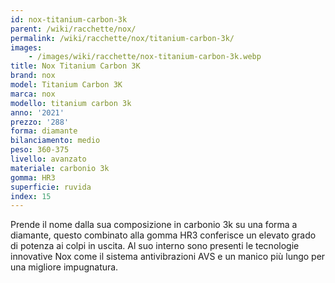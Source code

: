 ```yaml
---
id: nox-titanium-carbon-3k
parent: /wiki/racchette/nox/
permalink: /wiki/racchette/nox/titanium-carbon-3k/
images:
    - /images/wiki/racchette/nox-titanium-carbon-3k.webp
title: Nox Titanium Carbon 3K
brand: nox
model: Titanium Carbon 3K
marca: nox
modello: titanium carbon 3k
anno: '2021'
prezzo: '288'
forma: diamante
bilanciamento: medio
peso: 360-375
livello: avanzato
materiale: carbonio 3k
gomma: HR3
superficie: ruvida
index: 15
---
```

Prende il nome dalla sua composizione in carbonio 3k su una forma a diamante, questo combinato alla gomma HR3 conferisce un elevato grado di potenza ai colpi in uscita. Al suo interno sono presenti le tecnologie innovative Nox come il sistema antivibrazioni AVS e un manico più lungo per una migliore impugnatura.
